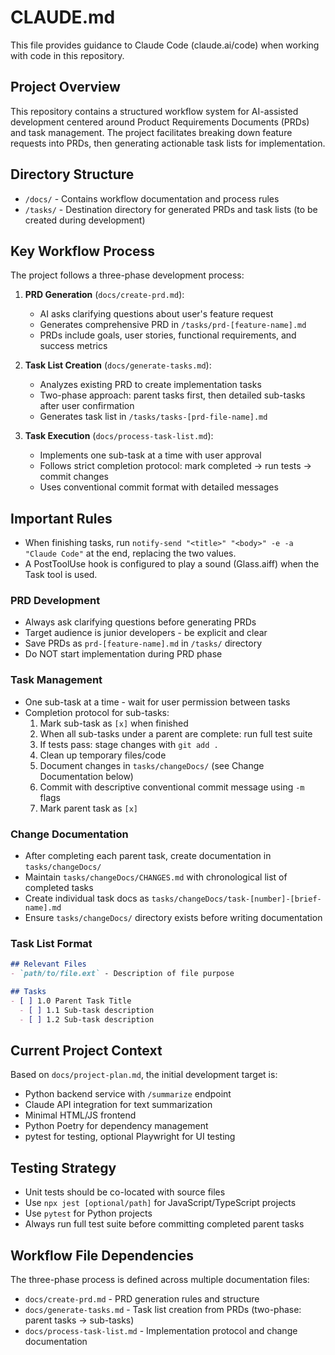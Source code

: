 # CLAUDE.md

This file provides guidance to Claude Code (claude.ai/code) when working with code in this repository.

## Project Overview

This repository contains a structured workflow system for AI-assisted development centered around Product Requirements Documents (PRDs) and task management. The project facilitates breaking down feature requests into PRDs, then generating actionable task lists for implementation.

## Directory Structure

- `/docs/` - Contains workflow documentation and process rules
- `/tasks/` - Destination directory for generated PRDs and task lists (to be created during development)

## Key Workflow Process

The project follows a three-phase development process:

1. **PRD Generation** (`docs/create-prd.md`):
   - AI asks clarifying questions about user's feature request
   - Generates comprehensive PRD in `/tasks/prd-[feature-name].md`
   - PRDs include goals, user stories, functional requirements, and success metrics

2. **Task List Creation** (`docs/generate-tasks.md`):
   - Analyzes existing PRD to create implementation tasks
   - Two-phase approach: parent tasks first, then detailed sub-tasks after user confirmation
   - Generates task list in `/tasks/tasks-[prd-file-name].md`

3. **Task Execution** (`docs/process-task-list.md`):
   - Implements one sub-task at a time with user approval
   - Follows strict completion protocol: mark completed → run tests → commit changes
   - Uses conventional commit format with detailed messages

## Important Rules

- When finishing tasks, run `notify-send "<title>" "<body>" -e -a "Claude Code"` at the end, replacing the two values.
- A PostToolUse hook is configured to play a sound (Glass.aiff) when the Task tool is used.

### PRD Development
- Always ask clarifying questions before generating PRDs
- Target audience is junior developers - be explicit and clear
- Save PRDs as `prd-[feature-name].md` in `/tasks/` directory
- Do NOT start implementation during PRD phase

### Task Management
- One sub-task at a time - wait for user permission between tasks
- Completion protocol for sub-tasks:
  1. Mark sub-task as `[x]` when finished
  2. When all sub-tasks under a parent are complete: run full test suite
  3. If tests pass: stage changes with `git add .`
  4. Clean up temporary files/code
  5. Document changes in `tasks/changeDocs/` (see Change Documentation below)
  6. Commit with descriptive conventional commit message using `-m` flags
  7. Mark parent task as `[x]`

### Change Documentation
- After completing each parent task, create documentation in `tasks/changeDocs/`
- Maintain `tasks/changeDocs/CHANGES.md` with chronological list of completed tasks
- Create individual task docs as `tasks/changeDocs/task-[number]-[brief-name].md`
- Ensure `tasks/changeDocs/` directory exists before writing documentation

### Task List Format
```markdown
## Relevant Files
- `path/to/file.ext` - Description of file purpose

## Tasks
- [ ] 1.0 Parent Task Title
  - [ ] 1.1 Sub-task description
  - [ ] 1.2 Sub-task description
```

## Current Project Context

Based on `docs/project-plan.md`, the initial development target is:
- Python backend service with `/summarize` endpoint
- Claude API integration for text summarization
- Minimal HTML/JS frontend
- Python Poetry for dependency management
- pytest for testing, optional Playwright for UI testing

## Testing Strategy

- Unit tests should be co-located with source files
- Use `npx jest [optional/path]` for JavaScript/TypeScript projects
- Use `pytest` for Python projects
- Always run full test suite before committing completed parent tasks

## Workflow File Dependencies

The three-phase process is defined across multiple documentation files:
- `docs/create-prd.md` - PRD generation rules and structure
- `docs/generate-tasks.md` - Task list creation from PRDs (two-phase: parent tasks → sub-tasks)
- `docs/process-task-list.md` - Implementation protocol and change documentation
